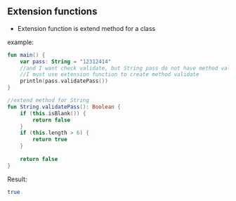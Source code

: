 ## Extension functions

- Extension function is extend method for a class 

example:
```kotlin
fun main() {
    var pass: String = "12312414"
    //and I want check validate, but String pass do not have method validate
    //I must use extension function to create method validate
    println(pass.validatePass())
}

//extend method for String
fun String.validatePass(): Boolean {
    if (this.isBlank()) {
        return false
    }
    if (this.length > 6) {
        return true
    }
    
    return false
}

```

Result:
```bash
true
```